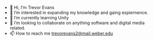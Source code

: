 - 👋 Hi, I’m Trevor Evans
- 👀 I’m interested in expanding my knowledge and gaing expiernence.
- 🌱 I’m currently learning Unity
- 💞️ I’m looking to collaborate on anything software and digital media related.
- 📫 How to reach me trevorevans2@mail.weber.edu

<!---
trevor-evans-owatc/trevor-evans-owatc is a ✨ special ✨ repository because its `README.md` (this file) appears on your GitHub profile.
You can click the Preview link to take a look at your changes.
--->
